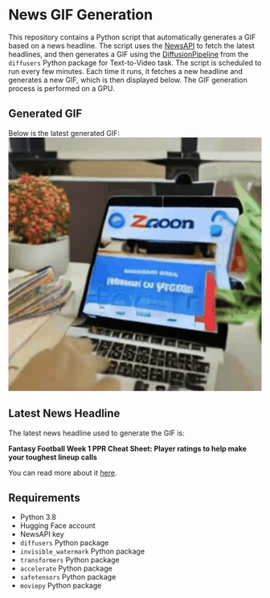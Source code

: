 # News GIF Generation
This repository contains a Python script that automatically generates a GIF based on a news headline. The script uses the [NewsAPI](https://newsapi.org/) to fetch the latest headlines, and then generates a GIF using the [DiffusionPipeline](https://github.com/huggingface/diffusers) from the `diffusers` Python package for Text-to-Video task.
The script is scheduled to run every few minutes. Each time it runs, it fetches a new headline and generates a new GIF, which is then displayed below. The GIF generation process is performed on a GPU.

## Generated GIF
Below is the latest generated GIF:
![Generated GIF](output.gif?raw=true&v=1694235950)

## Latest News Headline
The latest news headline used to generate the GIF is:

**Fantasy Football Week 1 PPR Cheat Sheet: Player ratings to help make your toughest lineup calls**

You can read more about it [here](https://www.cbssports.com/fantasy/football/news/fantasy-football-week-1-ppr-cheat-sheet-player-ratings-to-help-make-your-toughest-lineup-calls/).

## Requirements
- Python 3.8
- Hugging Face account
- NewsAPI key
- `diffusers` Python package
- `invisible_watermark` Python package
- `transformers` Python package
- `accelerate` Python package
- `safetensors` Python package
- `moviepy` Python package
